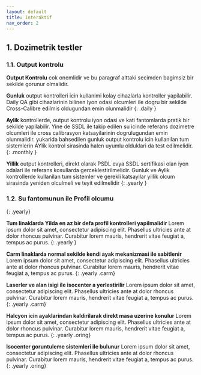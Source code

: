 ```yaml
---
layout: default
title: Interaktif
nav_order: 2
---
```



## **1.** Dozimetrik testler

### **1.1.** Output kontrolu

**Output Kontrolu** cok onemlidir ve bu paragraf alttaki secimden bagimsiz bir sekilde gorunur olmalidir.

**Gunluk** output kontrolleri icin kullanimi kolay cihazlarla kontroller yapilabilir. Daily QA gibi cihazlarinin bilinen Iyon odasi olcumleri ile dogru bir sekilde Cross-Calibre edilmis oldugundan emin olunmalidir
{: .daily }

**Aylik** kontrollerde, output kontrolu iyon odasi ve kati fantomlarda pratik bir sekilde yapilabilir. Yine de SSDL ile takip edilen su icinde referans dozimetre olcumleri ile cross calibrasyon katsayilarinin dogrulugundan emin olunmalidir. yukarida bahsedilen gunluk output kontrolu icin kullanilan tum sistemlerin AYlik kontrol sirasinda halen uyumlu olduklari da test edilmelidir.
{: .monthly }

**Yillik** output kontrolleri, direkt olarak PSDL evya SSDL sertifikasi olan iyon odalari ile referans kosullarda gerceklestirilmelidir. Gunluk ve  Aylik kontrollerde kullanilan tum sistemler ve gerekli katsayilar yillik olcum sirasinda yeniden olculmeli ve teyit edilmelidir
{: .yearly }

### **1.2.** Su fantomunun ile Profil olcumu
{: .yearly}

**Tum linaklarda Yilda en az bir defa profil kontrolleri yapilmalidir** Lorem ipsum dolor sit amet, consectetur adipiscing elit. Phasellus ultricies ante at dolor rhoncus pulvinar. Curabitur lorem mauris, hendrerit vitae feugiat a, tempus ac purus. 
{: .yearly }

**Carm linaklarda normal sekilde kendi ayak mekanizmasi ile sabitlenir** Lorem ipsum dolor sit amet, consectetur adipiscing elit. Phasellus ultricies ante at dolor rhoncus pulvinar. Curabitur lorem mauris, hendrerit vitae feugiat a, tempus ac purus. 
{: .yearly .carm}

**Laserler ve alan isigi ile isocenter a yerlestirilir** Lorem ipsum dolor sit amet, consectetur adipiscing elit. Phasellus ultricies ante at dolor rhoncus pulvinar. Curabitur lorem mauris, hendrerit vitae feugiat a, tempus ac purus. 
{: .yearly .carm}

**Halcyon icin ayaklarindan kaldirilarak direkt masa uzerine konulur** Lorem ipsum dolor sit amet, consectetur adipiscing elit. Phasellus ultricies ante at dolor rhoncus pulvinar. Curabitur lorem mauris, hendrerit vitae feugiat a, tempus ac purus. 
{: .yearly .oring}

**Isocenter goruntuleme sistemleri ile bulunur** Lorem ipsum dolor sit amet, consectetur adipiscing elit. Phasellus ultricies ante at dolor rhoncus pulvinar. Curabitur lorem mauris, hendrerit vitae feugiat a, tempus ac purus. 
{: .yearly .oring}